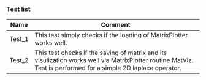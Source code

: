 ### Test list

| Name   | Comment                                                      |
| ------ | ------------------------------------------------------------ |
| Test_1 | This test simply checks if the loading of MatrixPlotter works well. |
| Test_2 | This test checks if the saving of matrix and its visulization works well via MatrixPlotter routine MatViz. Test is performed for a simple 2D laplace operator. |

